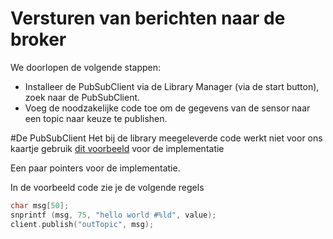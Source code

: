 # Versturen van berichten naar de broker

We doorlopen de volgende stappen:
- Installeer de PubSubClient via de Library Manager (via de start button), zoek naar de PubSubClient.
- Voeg de noodzakelijke code toe om de gegevens van de sensor naar een topic naar keuze te publishen.

#De PubSubClient
Het bij de library meegeleverde code werkt niet voor ons kaartje gebruik [dit voorbeeld](https://github.com/knolleary/pubsubclient/blob/master/examples/mqtt_esp8266/mqtt_esp8266.ino)
voor de implementatie

Een paar pointers voor de implementatie.

In de voorbeeld code zie je de volgende regels
```c
char msg[50];
snprintf (msg, 75, "hello world #%ld", value);
client.publish("outTopic", msg);
```
